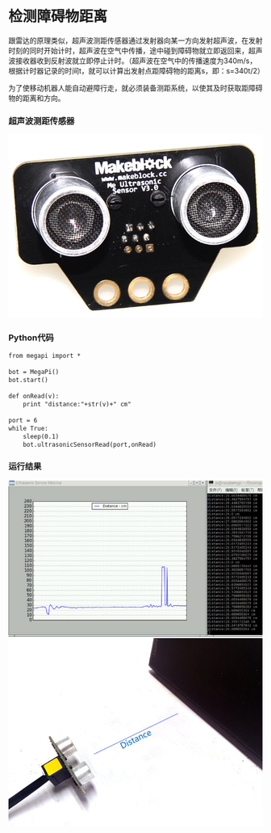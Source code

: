 # 检测障碍物距离

跟雷达的原理类似，超声波测距传感器通过发射器向某一方向发射超声波，在发射时刻的同时开始计时，超声波在空气中传播，途中碰到障碍物就立即返回来，超声波接收器收到反射波就立即停止计时。（超声波在空气中的传播速度为340m/s，根据计时器记录的时间t，就可以计算出发射点距障碍物的距离s，即：s=340t/2）

为了使移动机器人能自动避障行走，就必须装备测距系统，以使其及时获取距障碍物的距离和方向。


### 超声波测距传感器

![ultrasonic](ultrasonic.jpg)


### Python代码
```
from megapi import *

bot = MegaPi()
bot.start()

def onRead(v):
	print "distance:"+str(v)+" cm"
    
port = 6 
while True:
    sleep(0.1)
    bot.ultrasonicSensorRead(port,onRead)

```

### 运行结果
![sample3](ultrasonicSensor_sample3.jpg)
![sample](detect_distance.jpg)